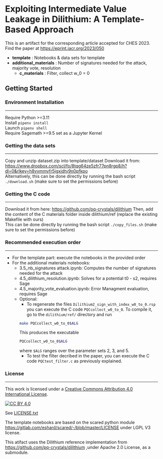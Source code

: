 # **Exploiting Intermediate Value Leakage in Dilithium: A Template-Based Approach**

 

This is an artifact for the corresponding article accepted for CHES 2023. \
Find the paper at https://eprint.iacr.org/2023/050
 

* __template__ : Notebooks & data sets for template
* __additional_materials__ : Number of signatures needed for the attack, majority vote, resolution
	* __c_materials__ : Filter, collect w_0 = 0

 

## Getting Started
### Environment Installation
---
Require Python >=3.11 \
Install ```pipenv install``` \
Launch  ```pipenv shell```  
Require Sagemath >=9.5 set as a Jupyter Kernel

 

### Getting the data sets
---
Copy and unzip dataset.zip into template/dataset 
Download it from:  https://www.dropbox.com/scl/fo/8tqg64ze5zfr77pn8rgp8/h?dl=0&rlkey=h8vvmmyfr5jgxidty9n0pfkpo \
Alternatively, this can be done directly by running the bash script ```./download.sh``` (make sure to set the permissions before)
 

### Getting the C code
---

Download it from here: https://github.com/pq-crystals/dilithium
Then, add the content of the C materials folder inside dilithium/ref (replace the existing Makefile with ours) \
This can be done directly by running the bash script ```./copy_files.sh``` (make sure to set the permissions before) 

### Recommended execution order
---

- For the template part: execute the notebooks in the provided order
- For the additional materials notebooks:
    - 3.5_nb_signatures attack.ipynb: Computes the number of signatures needed for the attack
    - 4.5_dilithium_resolution.ipynb: Solves for a potential t0 - s2, requires Sage
    - 4.5_majority_vote_evaluation.ipynb: Error Managment evaluation, requires Sage
    - Optional: 
        - To regenerate the files `Dilithium2_sign_with_index_w0_to_0.rsp` you can execute the C code `PQCcollect_w0_to_0`. To compile it, go to the `dilithium/ref/` directory and run
        ```sh
        make PQCcollect_w0_to_0$ALG
        ```
        This produces the executable
        ```sh
        PQCcollect_w0_to_0$ALG
        ```
        where `$ALG` ranges over the parameter sets 2, 3, and 5.
        - To test the filter decribed in the paper, you can execute the C code `PQCtest_filter.c` as previously explained.
 

### License
---

This work is licensed under a
[Creative Commons Attribution 4.0 International License][cc-by].

[![CC BY 4.0][cc-by-image]][cc-by]

[cc-by]: http://creativecommons.org/licenses/by/4.0/
[cc-by-image]: https://i.creativecommons.org/l/by/4.0/88x31.png
See [LICENSE.txt](./LICENSE.txt)

The template notebooks are based on the scared python module https://gitlab.com/eshard/scared/-/blob/master/LICENSE
under LGPL V3 license.

This atifact uses the Dilithium reference implementation from https://github.com/pq-crystals/dilithium ,under Apache 2.0 License, as a submodule.
